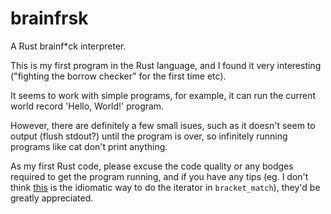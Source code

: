 # brainfrsk

A Rust brainf\*ck interpreter.

This is my first program in the Rust language, and I found it very
interesting ("fighting the borrow checker" for the first time etc).

It seems to work with simple programs, for example, it can run the
current world record 'Hello, World!' program.

However, there are definitely a few small isues, such as it doesn't
seem to output (flush stdout?) until the program is over, so
infinitely running programs like cat don't print anything.

As my first Rust code, please excuse the code quality or any 
bodges required to get the program running, and if you have any
tips (eg. I don't think [this](https://github.com/adamsoutar/brainfrsk/blob/master/src/vm.rs#L35) is the idiomatic way to do the 
iterator in `bracket_match`), they'd be greatly appreciated.
